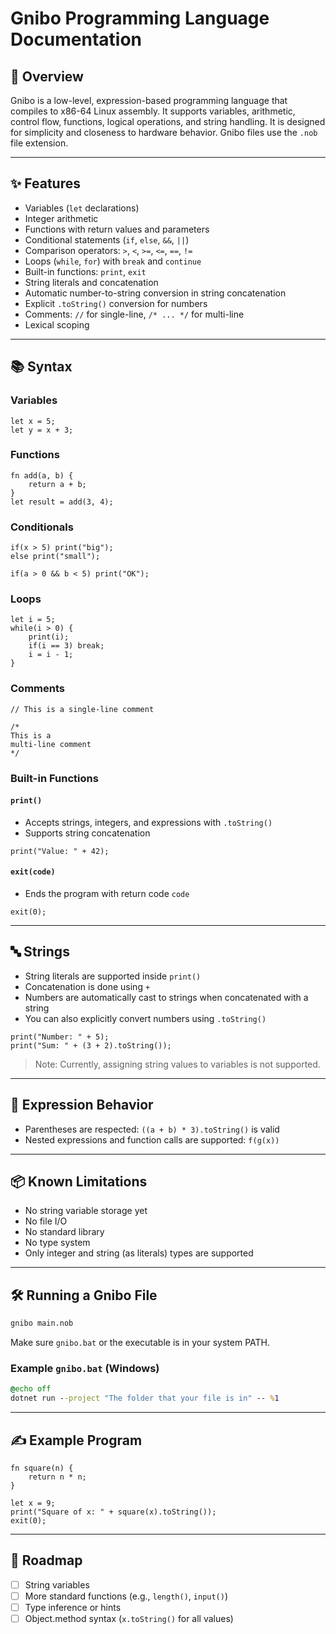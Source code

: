 # Gnibo Programming Language Documentation

## 📌 Overview

Gnibo is a low-level, expression-based programming language that compiles to x86-64 Linux assembly. It supports variables, arithmetic, control flow, functions, logical operations, and string handling. It is designed for simplicity and closeness to hardware behavior. Gnibo files use the `.nob` file extension.

---

## ✨ Features

* Variables (`let` declarations)
* Integer arithmetic
* Functions with return values and parameters
* Conditional statements (`if`, `else`, `&&`, `||`)
* Comparison operators: `>`, `<`, `>=`, `<=`, `==`, `!=`
* Loops (`while`, `for`) with `break` and `continue`
* Built-in functions: `print`, `exit`
* String literals and concatenation
* Automatic number-to-string conversion in string concatenation
* Explicit `.toString()` conversion for numbers
* Comments: `//` for single-line, `/* ... */` for multi-line
* Lexical scoping

---

## 📚 Syntax

### Variables

```gnibo
let x = 5;
let y = x + 3;
```

### Functions

```gnibo
fn add(a, b) {
    return a + b;
}
let result = add(3, 4);
```

### Conditionals

```gnibo
if(x > 5) print("big");
else print("small");

if(a > 0 && b < 5) print("OK");
```

### Loops

```gnibo
let i = 5;
while(i > 0) {
    print(i);
    if(i == 3) break;
    i = i - 1;
}
```

### Comments

```gnibo
// This is a single-line comment

/*
This is a
multi-line comment
*/
```

### Built-in Functions

#### `print()`

* Accepts strings, integers, and expressions with `.toString()`
* Supports string concatenation

```gnibo
print("Value: " + 42);
```

#### `exit(code)`

* Ends the program with return code `code`

```gnibo
exit(0);
```

---

## 🔤 Strings

* String literals are supported inside `print()`
* Concatenation is done using `+`
* Numbers are automatically cast to strings when concatenated with a string
* You can also explicitly convert numbers using `.toString()`

```gnibo
print("Number: " + 5);
print("Sum: " + (3 + 2).toString());
```

> Note: Currently, assigning string values to variables is not supported.

---

## 🧠 Expression Behavior

* Parentheses are respected: `((a + b) * 3).toString()` is valid
* Nested expressions and function calls are supported: `f(g(x))`

---

## 📦 Known Limitations

* No string variable storage yet
* No file I/O
* No standard library
* No type system
* Only integer and string (as literals) types are supported

---

## 🛠 Running a Gnibo File

```bash
gnibo main.nob
```

Make sure `gnibo.bat` or the executable is in your system PATH.

### Example `gnibo.bat` (Windows)

```bat
@echo off
dotnet run --project "The folder that your file is in" -- %1
```

---

## ✍ Example Program

```gnibo
fn square(n) {
    return n * n;
}

let x = 9;
print("Square of x: " + square(x).toString());
exit(0);
```

---

## 📅 Roadmap

* [ ] String variables
* [ ] More standard functions (e.g., `length()`, `input()`)
* [ ] Type inference or hints
* [ ] Object.method syntax (`x.toString()` for all values)
